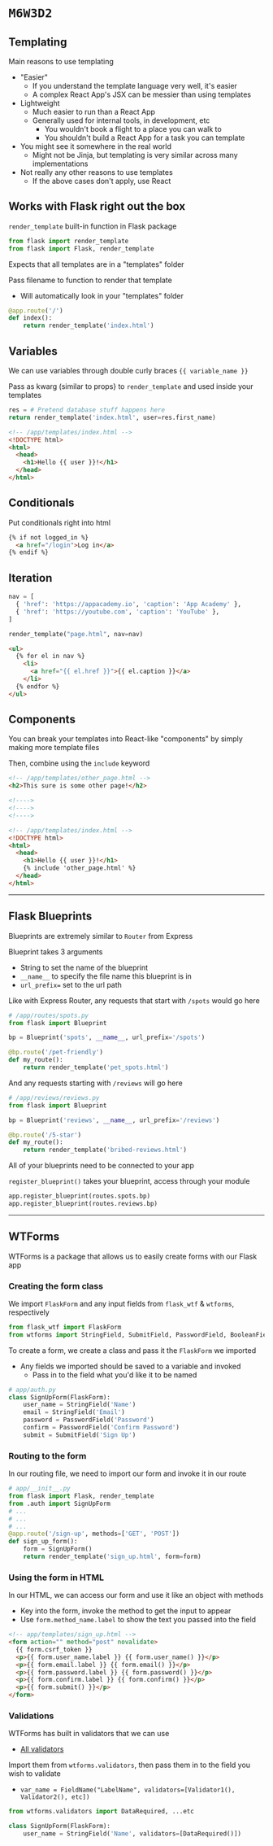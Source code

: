 # `M6W3D2`

## Templating

Main reasons to use templating

- "Easier"
  - If you understand the template language very well, it's easier
  - A complex React App's JSX can be messier than using templates
- Lightweight
  - Much easier to run than a React App
  - Generally used for internal tools, in development, etc
    - You wouldn't book a flight to a place you can walk to
    - You shouldn't build a React App for a task you can template
- You might see it somewhere in the real world
  - Might not be Jinja, but templating is very similar across many implementations
- Not really any other reasons to use templates
  - If the above cases don't apply, use React

## Works with Flask right out the box

`render_template` built-in function in Flask package

```py
from flask import render_template
from flask import Flask, render_template
```

Expects that all templates are in a "templates" folder

Pass filename to function to render that template

- Will automatically look in your "templates" folder

```py
@app.route('/')
def index():
    return render_template('index.html')
```

## Variables

We can use variables through double curly braces `{{ variable_name }}`

Pass as kwarg (similar to props} to `render_template` and used inside your templates

```py
res = # Pretend database stuff happens here
return render_template('index.html', user=res.first_name)
```

```html
<!-- /app/templates/index.html -->
<!DOCTYPE html>
<html>
  <head>
    <h1>Hello {{ user }}!</h1>
  </head>
</html>
```

## Conditionals

Put conditionals right into html

```html
{% if not logged_in %}
  <a href="/login">Log in</a>
{% endif %}
```

## Iteration

```py
nav = [
  { 'href': 'https://appacademy.io', 'caption': 'App Academy' },
  { 'href': 'https://youtube.com', 'caption': 'YouTube' },
]

render_template("page.html", nav=nav)
```

```html
<ul>
  {% for el in nav %}
    <li>
      <a href="{{ el.href }}">{{ el.caption }}</a>
    </li>
  {% endfor %}
</ul>
```

## Components

You can break your templates into React-like "components" by simply making more template files

Then, combine using the `include` keyword

```html
<!-- /app/templates/other_page.html -->
<h2>This sure is some other page!</h2>

<!---->
<!---->
<!---->

<!-- /app/templates/index.html -->
<!DOCTYPE html>
<html>
  <head>
    <h1>Hello {{ user }}!</h1>
    {% include 'other_page.html' %}
  </head>
</html>
```

---

## Flask Blueprints

Blueprints are extremely similar to `Router` from Express

Blueprint takes 3 arguments

- String to set the name of the blueprint
- `__name__` to specify the file name this blueprint is in
- `url_prefix=` set to the url path

Like with Express Router, any requests that start with `/spots` would go here

```py
# /app/routes/spots.py
from flask import Blueprint

bp = Blueprint('spots', __name__, url_prefix='/spots')

@bp.route('/pet-friendly')
def my_route():
    return render_template('pet_spots.html')
```

And any requests starting with `/reviews` will go here

```py
# /app/reviews/reviews.py
from flask import Blueprint

bp = Blueprint('reviews', __name__, url_prefix='/reviews')

@bp.route('/5-star')
def my_route():
    return render_template('bribed-reviews.html')
```

All of your blueprints need to be connected to your app

`register_blueprint()` takes your blueprint, access through your module

```py
app.register_blueprint(routes.spots.bp)
app.register_blueprint(routes.reviews.bp)
```

---

## WTForms

WTForms is a package that allows us to easily create forms with our Flask app

### Creating the form class

We import `FlaskForm` and any input fields from `flask_wtf` & `wtforms`, respectively

```py
from flask_wtf import FlaskForm
from wtforms import StringField, SubmitField, PasswordField, BooleanField ... etc.
```

To create a form, we create a class and pass it the `FlaskForm` we imported

- Any fields we imported should be saved to a variable and invoked
  - Pass in to the field what you'd like it to be named

```py
# app/auth.py
class SignUpForm(FlaskForm):
    user_name = StringField('Name')
    email = StringField('Email')
    password = PasswordField('Password')
    confirm = PasswordField('Confirm Password')
    submit = SubmitField('Sign Up')
```

### Routing to the form

In our routing file, we need to import our form and invoke it in our route

```py
# app/__init__.py
from flask import Flask, render_template
from .auth import SignUpForm
# ...
# ...
# ...
@app.route('/sign-up', methods=['GET', 'POST'])
def sign_up_form():
    form = SignUpForm()
    return render_template('sign_up.html', form=form)
```

### Using the form in HTML

In our HTML, we can access our form and use it like an object with methods

- Key into the form, invoke the method to get the input to appear
- Use `form.method_name.label` to show the text you passed into the field

```html
<!-- app/templates/sign_up.html -->
<form action="" method="post" novalidate>
  {{ form.csrf_token }}
  <p>{{ form.user_name.label }} {{ form.user_name() }}</p>
  <p>{{ form.email.label }} {{ form.email() }}</p>
  <p>{{ form.password.label }} {{ form.password() }}</p>
  <p>{{ form.confirm.label }} {{ form.confirm() }}</p>
  <p>{{ form.submit() }}</p>
</form>
```

### Validations

WTForms has built in validators that we can use

- [All validators](https://wtforms.readthedocs.io/en/2.3.x/validators/)

Import them from `wtforms.validators`, then pass them in to the field you wish to validate

- `var_name = FieldName("LabelName", validators=[Validator1(), Validator2(), etc])`

```py
from wtforms.validators import DataRequired, ...etc

class SignUpForm(FlaskForm):
    user_name = StringField('Name', validators=[DataRequired()])
```
